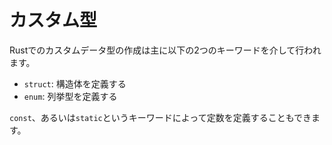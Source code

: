 <!--
# Custom Types
-->
# カスタム型

<!--
Rust custom data types are formed mainly through the two keywords:
-->
Rustでのカスタムデータ型の作成は主に以下の2つのキーワードを介して行われます。

<!--
* `struct`: define a structure
* `enum`: define an enumeration
-->
* `struct`: 構造体を定義する
* `enum`: 列挙型を定義する

<!--
Constants can also be created via the `const` and `static` keywords.
-->
`const`、あるいは`static`というキーワードによって定数を定義することもできます。
